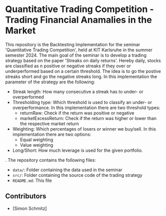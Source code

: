 # Quantitative Trading Competition - Trading Financial Anamalies in the Market

This repository is the Backtesting Implementation for the seminar 'Quantitative Trading Competition', held at KIT Karlsruhe in the summer semester 2024. The main goal of the seminar is to develop a trading strategy based on the paper 'Streaks on daily returns'. Hereby daily, stocks are classified as n positive or negative streaks if they over or underperformed based on a certain threshold. The idea is to go the postive streaks short and go the negative streaks long. In this implementation the parameter of the strategy are the following:
- Streak length: How many consecutive a streak has to under- or overperformed
- Thresholding type: Which threshold is used to classify an under- or overperformance. In this implementation there are two threshold types:
    - returnRaw: Check if the return was positive or negative
    - marketExcessReturn: Check if the return was higher or lower than the respective market return
- Weighting: Which percentages of losers or winner we buy/sell. In this implementation there are two options:
    - Equal weighting
    - Value weighting
- Long/Short: How much leverage is used for the given portfolio.


. The repository contains the following files:

- `data/`: Folder containing the data used in the seminar
- `src/`: Folder containing the source code of the trading strategy
- `README.md`: This file

## Contributors

- [Simon Schmitz]